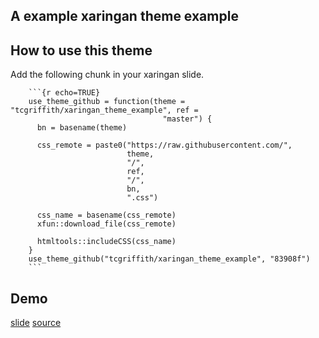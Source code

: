 ## A example xaringan theme example

## How to use this theme


Add the following chunk in your xaringan slide.



        ```{r echo=TRUE}
        use_theme_github = function(theme = "tcgriffith/xaringan_theme_example", ref =
                                      "master") {
          bn = basename(theme)
          
          css_remote = paste0("https://raw.githubusercontent.com/",
                              theme,
                              "/",
                              ref,
                              "/",
                              bn,
                              ".css")
          
          css_name = basename(css_remote)
          xfun::download_file(css_remote)
          
          htmltools::includeCSS(css_name)
        }
        use_theme_github("tcgriffith/xaringan_theme_example", "83908f")
        ```




## Demo

[slide](https://tcgriffith.github.io/xaringan_theme_example/)
[source](https://github.com/tcgriffith/xaringan_theme_example/blob/master/index.Rmd)

